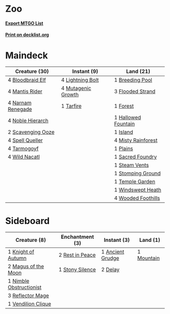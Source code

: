 # Zoo

#### [Export MTGO List](../collection/Zoo/Zoo.txt)
#### [Print on decklist.org](http://decklist.org/?deckmain=4%09Bloodbraid%20Elf%0A1%09Breeding%20Pool%0A3%09Flooded%20Strand%0A1%09Forest%0A1%09Hallowed%20Fountain%0A1%09Island%0A4%09Lightning%20Bolt%0A4%09Mantis%20Rider%0A4%09Misty%20Rainforest%0A4%09Mutagenic%20Growth%0A4%09Narnam%20Renegade%0A4%09Noble%20Hierarch%0A1%09Plains%0A1%09Sacred%20Foundry%0A2%09Scavenging%20Ooze%0A4%09Spell%20Queller%0A1%09Steam%20Vents%0A1%09Stomping%20Ground%0A1%09Tarfire%0A4%09Tarmogoyf%0A1%09Temple%20Garden%0A4%09Wild%20Nacatl%0A1%09Windswept%20Heath%0A4%09Wooded%20Foothills&deckside=1%09Ancient%20Grudge%0A2%09Delay%0A1%09Knight%20of%20Autumn%0A2%09Magus%20of%20the%20Moon%0A1%09Mountain%0A1%09Nimble%20Obstructionist%0A3%09Reflector%20Mage%0A2%09Rest%20in%20Peace%0A1%09Stony%20Silence%0A1%09Vendilion%20Clique)
# Maindeck

|                                       Creature (30)                                        |                                         Instant (9)                                         |                                          Land (21)                                          |
|--------------------------------------------------------------------------------------------|---------------------------------------------------------------------------------------------|---------------------------------------------------------------------------------------------|
|4 [Bloodbraid Elf](http://gatherer.wizards.com/Pages/Card/Details.aspx?multiverseid=185053) |4 [Lightning Bolt](http://gatherer.wizards.com/Pages/Card/Details.aspx?multiverseid=806)     |1 [Breeding Pool](http://gatherer.wizards.com/Pages/Card/Details.aspx?multiverseid=97088)    |
|4 [Mantis Rider](http://gatherer.wizards.com/Pages/Card/Details.aspx?multiverseid=386589)   |4 [Mutagenic Growth](http://gatherer.wizards.com/Pages/Card/Details.aspx?multiverseid=397717)|3 [Flooded Strand](http://gatherer.wizards.com/Pages/Card/Details.aspx?multiverseid=405098)  |
|4 [Narnam Renegade](http://gatherer.wizards.com/Pages/Card/Details.aspx?multiverseid=423784)|1 [Tarfire](http://gatherer.wizards.com/Pages/Card/Details.aspx?multiverseid=157921)         |1 [Forest](http://gatherer.wizards.com/Pages/Card/Details.aspx?multiverseid=129559)          |
|4 [Noble Hierarch](http://gatherer.wizards.com/Pages/Card/Details.aspx?multiverseid=179434) |                                                                                             |1 [Hallowed Fountain](http://gatherer.wizards.com/Pages/Card/Details.aspx?multiverseid=97071)|
|2 [Scavenging Ooze](http://gatherer.wizards.com/Pages/Card/Details.aspx?multiverseid=420783)|                                                                                             |1 [Island](http://gatherer.wizards.com/Pages/Card/Details.aspx?multiverseid=129606)          |
|4 [Spell Queller](http://gatherer.wizards.com/Pages/Card/Details.aspx?multiverseid=414494)  |                                                                                             |4 [Misty Rainforest](http://gatherer.wizards.com/Pages/Card/Details.aspx?multiverseid=405102)|
|4 [Tarmogoyf](http://gatherer.wizards.com/Pages/Card/Details.aspx?multiverseid=136142)      |                                                                                             |1 [Plains](http://gatherer.wizards.com/Pages/Card/Details.aspx?multiverseid=129680)          |
|4 [Wild Nacatl](http://gatherer.wizards.com/Pages/Card/Details.aspx?multiverseid=174989)    |                                                                                             |1 [Sacred Foundry](http://gatherer.wizards.com/Pages/Card/Details.aspx?multiverseid=405106)  |
|                                                                                            |                                                                                             |1 [Steam Vents](http://gatherer.wizards.com/Pages/Card/Details.aspx?multiverseid=405109)     |
|                                                                                            |                                                                                             |1 [Stomping Ground](http://gatherer.wizards.com/Pages/Card/Details.aspx?multiverseid=405110) |
|                                                                                            |                                                                                             |1 [Temple Garden](http://gatherer.wizards.com/Pages/Card/Details.aspx?multiverseid=405112)   |
|                                                                                            |                                                                                             |1 [Windswept Heath](http://gatherer.wizards.com/Pages/Card/Details.aspx?multiverseid=405115) |
|                                                                                            |                                                                                             |4 [Wooded Foothills](http://gatherer.wizards.com/Pages/Card/Details.aspx?multiverseid=405116)|


# Sideboard

|                                           Creature (8)                                           |                                     Enchantment (3)                                      |                                        Instant (3)                                        |                                      Land (1)                                       |
|--------------------------------------------------------------------------------------------------|------------------------------------------------------------------------------------------|-------------------------------------------------------------------------------------------|-------------------------------------------------------------------------------------|
|1 [Knight of Autumn](http://gatherer.wizards.com/Pages/Card/Details.aspx?multiverseid=452933)     |2 [Rest in Peace](http://gatherer.wizards.com/Pages/Card/Details.aspx?multiverseid=442021)|1 [Ancient Grudge](http://gatherer.wizards.com/Pages/Card/Details.aspx?multiverseid=235600)|1 [Mountain](http://gatherer.wizards.com/Pages/Card/Details.aspx?multiverseid=129649)|
|2 [Magus of the Moon](http://gatherer.wizards.com/Pages/Card/Details.aspx?multiverseid=136152)    |1 [Stony Silence](http://gatherer.wizards.com/Pages/Card/Details.aspx?multiverseid=247425)|2 [Delay](http://gatherer.wizards.com/Pages/Card/Details.aspx?multiverseid=132228)         |                                                                                     |
|1 [Nimble Obstructionist](http://gatherer.wizards.com/Pages/Card/Details.aspx?multiverseid=430729)|                                                                                          |                                                                                           |                                                                                     |
|3 [Reflector Mage](http://gatherer.wizards.com/Pages/Card/Details.aspx?multiverseid=407667)       |                                                                                          |                                                                                           |                                                                                     |
|1 [Vendilion Clique](http://gatherer.wizards.com/Pages/Card/Details.aspx?multiverseid=442065)     |                                                                                          |                                                                                           |                                                                                     |

